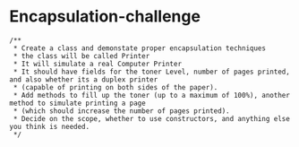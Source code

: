 # Encapsulation-challenge

	/**
	 * Create a class and demonstate proper encapsulation techniques
	 * the class will be called Printer
	 * It will simulate a real Computer Printer
	 * It should have fields for the toner Level, number of pages printed, and also whether its a duplex printer 
	 * (capable of printing on both sides of the paper).
	 * Add methods to fill up the toner (up to a maximum of 100%), another method to simulate printing a page
	 * (which should increase the number of pages printed).
	 * Decide on the scope, whether to use constructors, and anything else you think is needed.
	 */
